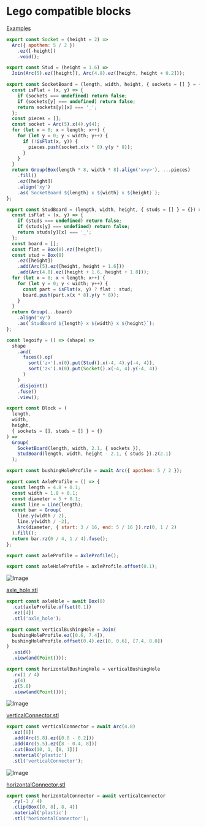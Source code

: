 # Lego compatible blocks

[Examples](../../../../nb/projects/lego/examples.md)

```JavaScript
export const Socket = (height = 2) =>
  Arc({ apothem: 5 / 2 })
    .ez([-height])
    .void();
```

```JavaScript
export const Stud = (height = 1.6) =>
  Join(Arc(5).ez([height]), Arc(4.8).ez([height, height + 0.2]));
```

```JavaScript
export const SocketBoard = (length, width, height, { sockets = [] } = {}) => {
  const isFlat = (x, y) => {
    if (sockets === undefined) return false;
    if (sockets[y] === undefined) return false;
    return sockets[y][x] === '_';
  };
  const pieces = [];
  const socket = Arc(5).x(4).y(4);
  for (let x = 0; x < length; x++) {
    for (let y = 0; y < width; y++) {
      if (!isFlat(x, y)) {
        pieces.push(socket.x(x * 8).y(y * 8));
      }
    }
  }
  return Group(Box(length * 8, width * 8).align('x>y>'), ...pieces)
    .fill()
    .ez([height])
    .align('xy')
    .as(`SocketBoard ${length} x ${width} x ${height}`);
};
```

```JavaScript
export const StudBoard = (length, width, height, { studs = [] } = {}) => {
  const isFlat = (x, y) => {
    if (studs === undefined) return false;
    if (studs[y] === undefined) return false;
    return studs[y][x] === '_';
  };
  const board = [];
  const flat = Box(8).ez([height]);
  const stud = Box(8)
    .ez([height])
    .add(Arc(5).ez([height, height + 1.6]))
    .add(Arc(4.8).ez([height + 1.6, height + 1.8]));
  for (let x = 0; x < length; x++) {
    for (let y = 0; y < width; y++) {
      const part = isFlat(x, y) ? flat : stud;
      board.push(part.x(x * 8).y(y * 8));
    }
  }
  return Group(...board)
    .align('xy')
    .as(`StudBoard ${length} x ${width} x ${height}`);
};
```

```JavaScript
const legoify = () => (shape) =>
  shape
    .and(
      faces().op(
        sort('z>').n(0).put(Stud().x(-4, 4).y(-4, 4)),
        sort('z<').n(0).put(Socket().x(-4, 4).y(-4, 4))
      )
    )
    .disjoint()
    .fuse()
    .view();
```

```JavaScript
export const Block = (
  length,
  width,
  height,
  { sockets = [], studs = [] } = {}
) =>
  Group(
    SocketBoard(length, width, 2.1, { sockets }),
    StudBoard(length, width, height - 2.1, { studs }).z(2.1)
  );
```

```JavaScript
export const bushingHoleProfile = await Arc({ apothem: 5 / 2 });
```

```JavaScript
export const AxleProfile = () => {
  const length = 4.8 + 0.1;
  const width = 1.8 + 0.1;
  const diameter = 5 + 0.1;
  const line = Line(length);
  const bar = Group(
    line.y(width / 2),
    line.y(width / -2),
    Arc(diameter, { start: 3 / 16, end: 5 / 16 }).rz(0, 1 / 2)
  ).fill();
  return bar.rz(0 / 4, 1 / 4).fuse();
};
```

```JavaScript
export const axleProfile = AxleProfile();
```

```JavaScript
export const axleHoleProfile = axleProfile.offset(0.1);
```

![Image](lego.md.axleHole_axle_hole.png)

[axle_hole.stl](lego.axle_hole.stl)

```JavaScript
export const axleHole = await Box(8)
  .cut(axleProfile.offset(0.1))
  .ez([4])
  .stl('axle_hole');
```

```JavaScript
export const verticalBushingHole = Join(
  bushingHoleProfile.ez([0.6, 7.4]),
  bushingHoleProfile.offset(0.4).ez([0, 0.6], [7.4, 8.0])
)
  .void()
  .view(and(Point()));
```

```JavaScript
export const horizontalBushingHole = verticalBushingHole
  .rx(1 / 4)
  .y(4)
  .z(5.6)
  .view(and(Point()));
```

![Image](lego.md.verticalConnector_verticalConnector.png)

[verticalConnector.stl](lego.verticalConnector.stl)

```JavaScript
export const verticalConnector = await Arc(4.8)
  .ez([8])
  .add(Arc(5.8).ez([0.8 - 0.2]))
  .add(Arc(5.5).ez([8 - 0.4, 8]))
  .cut(Box(10, 1, [8, 1]))
  .material('plastic')
  .stl('verticalConnector');
```

![Image](lego.md.horizontalConnector_horizontalConnector.png)

[horizontalConnector.stl](lego.horizontalConnector.stl)

```JavaScript
export const horizontalConnector = await verticalConnector
  .ry(-1 / 4)
  .clip(Box([0, 8], 8, 4))
  .material('plastic')
  .stl('horizontalConnector');
```
